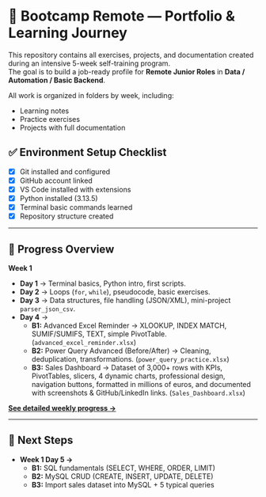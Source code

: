 # 🚀 Bootcamp Remote — Portfolio & Learning Journey

This repository contains all exercises, projects, and documentation created during an intensive 5-week self-training program.  
The goal is to build a job-ready profile for **Remote Junior Roles** in **Data / Automation / Basic Backend**.

All work is organized in folders by week, including:
- Learning notes
- Practice exercises
- Projects with full documentation

## ✅ Environment Setup Checklist

- [x] Git installed and configured
- [x] GitHub account linked
- [x] VS Code installed with extensions
- [x] Python installed (3.13.5)
- [x] Terminal basic commands learned
- [x] Repository structure created

---

## 📅 Progress Overview

**Week 1**
- **Day 1** → Terminal basics, Python intro, first scripts.  
- **Day 2** → Loops (`for`, `while`), pseudocode, basic exercises.  
- **Day 3** → Data structures, file handling (JSON/XML), mini-project `parser_json_csv`.  
- **Day 4** →  
  - **B1:** Advanced Excel Reminder → XLOOKUP, INDEX MATCH, SUMIF/SUMIFS, TEXT, simple PivotTable. (`advanced_excel_reminder.xlsx`)  
  - **B2:** Power Query Advanced (Before/After) → Cleaning, deduplication, transformations. (`power_query_practice.xlsx`)  
  - **B3:** Sales Dashboard → Dataset of 3,000+ rows with KPIs, PivotTables, slicers, 4 dynamic charts, professional design, navigation buttons, formatted in millions of euros, and documented with screenshots & GitHub/LinkedIn links. (`Sales_Dashboard.xlsx`)

**[See detailed weekly progress →](week1/README.md)**

---

## 📌 Next Steps
- **Week 1 Day 5 →**
  - **B1:** SQL fundamentals (SELECT, WHERE, ORDER, LIMIT)  
  - **B2:** MySQL CRUD (CREATE, INSERT, UPDATE, DELETE)  
  - **B3:** Import sales dataset into MySQL + 5 typical queries
